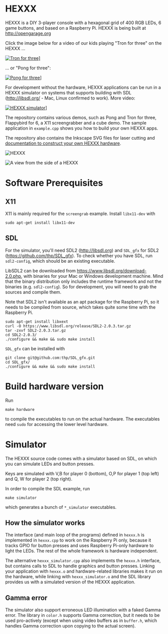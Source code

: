 # HEXXX

HEXXX is a DIY 3-player console with a hexagonal grid of 400 RGB LEDs, 6 game buttons, and based on a Raspberry Pi. HEXXX is being built at http://opengarage.org

Click the image below for a video of our kids playing "Tron for three" on the HEXXX ...

<a href="http://www.youtube.com/watch?v=6adhjL02oAc" target="_blank">![Tron for three](http://img.youtube.com/vi/6adhjL02oAc/0.jpg)]</a>

... or "Pong for three":

<a href="http://www.youtube.com/watch?v=Znb7r4-Vf74" target="_blank">![Pong for three](http://img.youtube.com/vi/Znb7r4-Vf74/0.jpg)]</a>

For development without the hardware, HEXXX applications can be run in a HEXXX simulator on systems that supports building with SDL (http://libsdl.org/ - Mac, Linux confirmed to work). More video:

<a href="http://www.youtube.com/watch?v=QMR9fODVsfw" target="_blank">![HEXXX simulator](http://img.youtube.com/vi/QMR9fODVsfw/0.jpg)]</a>

The repository contains various demos, such as Pong and Tron for three, Flappybird for 6, a X11 screengrabber and a cube demo. The sample application in `example.cpp` shows you how to build your own HEXXX apps.

The repository also contains the Inkscape SVG files for laser cutting and [documentation to construct your own HEXXX hardware](http://github.com/aliekens/hexxx/blob/master/util/hardware/README.md). 

![HEXXX](https://raw.github.com/aliekens/hexxx/master/util/hardware/photo.jpg)

![A view from the side of a HEXXX](https://raw.github.com/aliekens/hexxx/master/util/hardware/side_photo.jpg)

# Software Prerequisites

## X11

X11 is mainly required for the `screengrab` example. Install `libx11-dev` with

```sudo apt-get install libx11-dev```

## SDL

For the simulator, you'll need SDL2 (http://libsdl.org) and `SDL_gfx` for SDL2 (https://github.com/thp/SDL_gfx). To check whether you have SDL, run `sdl2-config`, which should be an existing executable.

LibSDL2 can be downloaded from https://www.libsdl.org/download-2.0.php, with binaries for your Mac or Windows development machine. Mind that the binary distribution only includes the runtime framework and not the binaries (e.g. `sdl2-config`). So for development, you will need to grab the sources and compile them.

Note that SDL2 isn't available as an apt package for the Raspberry Pi, so it needs to be compiled from source, which takes quite some time with the Raspberry Pi.

```
sudo apt-get install libxext
curl -O https://www.libsdl.org/release/SDL2-2.0.3.tar.gz
tar -zxvf SDL2-2.0.3.tar.gz 
cd SDL2-2.0.3/
./configure && make && sudo make install
```

`SDL_gfx` can be installed with

```
git clone git@github.com:thp/SDL_gfx.git
cd SDL_gfx/
./configure && make && sudo make install
```

# Build hardware version

Run 

```
make hardware
```

to compile the executables to run on the actual hardware. The executables need `sudo` for accessing the lower level hardware.

# Simulator

The HEXXX source code comes with a simulator based on SDL, on which you can simulate LEDs and button presses. 

Keys are simulated with V,B for player 0 (bottom), O,P for player 1 (top left) and Q, W for player 2 (top right).

In order to compile the SDL example, run

```
make simulator
```

which generates a bunch of `*_simulator` executables.

## How the simulator works

The interface (and main loop of the programs) defined in `hexxx.h` is implemented in `hexxx.cpp` to work on the Raspberry Pi only, because it tracks GPIO for button presses and uses Raspberry Pi-only hardware to light the LEDs. The rest of the whole framework is hardware independent. 

The alternative `hexxx_simulator.cpp` also implements the `hexxx.h` interface, but contains calls to SDL to handle graphics and button presses. Linking your application with `hexxx.o` and hardware-related libraries makes it run on the hardware, while linking with `hexxx_simulator.o` and the SDL library provides us with a simulated version of the HEXXX application.

## Gamma error

The simulator also support erroneous LED illumination with a faked Gamma error. The library in `color.h` supports Gamma correction, but it needs to be used pro-actively (except when using video buffers as in `buffer.h`, which handles Gamma correction upon copying to the actual screen).
